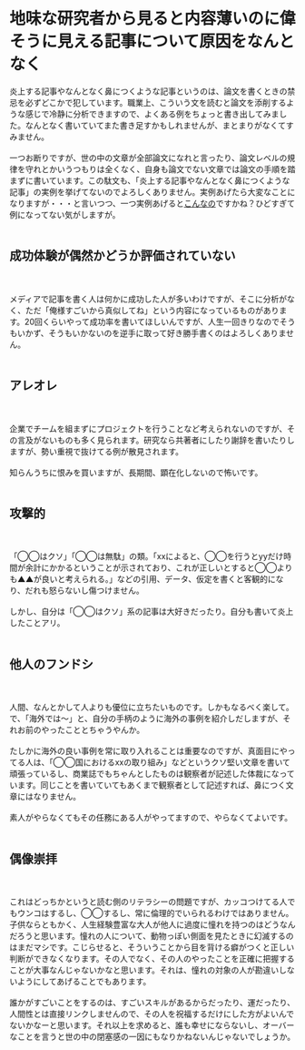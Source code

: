 # 地味な研究者から見ると内容薄いのに偉そうに見える記事について原因をなんとなく
炎上する記事やなんとなく鼻につくような記事というのは、論文を書くときの禁忌を必ずどこかで犯しています。職業上、こういう文を読むと論文を添削するような感じで冷静に分析できますので、よくある例をちょっと書き出してみました。なんとなく書いていてまた書き足すかもしれませんが、まとまりがなくてすみません。<br />
<br />
一つお断りですが、世の中の文章が全部論文になれと言ったり、論文レベルの規律を守れとかいうつもりは全くなく、自身も論文でない文章では論文の手順を踏まずに書いています。この駄文も、「炎上する記事やなんとなく鼻につくような記事」の実例を挙げてないのでよろしくありません。実例あげたら大変なことになりますが・・・と言いつつ、一つ実例あげると<a href="https://m.newspicks.com/news/651502/body/">こんなの</a>ですかね？ひどすぎて例になってない気がしますが。<br />
<br />
<h2>成功体験が偶然かどうか評価されていない</h2><br />
<br />
メディアで記事を書く人は何かに成功した人が多いわけですが、そこに分析がなく、ただ「俺様すごいから真似してね」という内容になっているものがあります。20回くらいやって成功率を書いてほしいんですが、人生一回きりなのでそうもいかず、そうもいかないのを逆手に取って好き勝手書くのはよろしくありません。<br />
<br />
<h2>アレオレ</h2><br />
<br />
企業でチームを組まずにプロジェクトを行うことなど考えられないのですが、その言及がないものも多く見られます。研究なら共著者にしたり謝辞を書いたりしますが、勢い重視で抜けてる例が散見されます。<br />
<br />
知らんうちに恨みを買いますが、長期間、顕在化しないので怖いです。<br />
<br />
<h2>攻撃的</h2><br />
<br />
「◯◯はクソ」「◯◯は無駄」の類。「xxによると、◯◯を行うとyyだけ時間が余計にかかるということが示されており、これが正しいとすると◯◯よりも▲▲が良いと考えられる。」などの引用、データ、仮定を書くと客観的になり、だれも怒らないし傷つけません。<br />
<br />
しかし、自分は「◯◯はクソ」系の記事は大好きだったり。自分も書いて炎上したことアリ。<br />
<br />
<h2>他人のフンドシ</h2><br />
<br />
人間、なんとかして人よりも優位に立ちたいものです。しかもなるべく楽して。で、「海外では〜」と、自分の手柄のように海外の事例を紹介しだしますが、それお前のやったこととちゃうやんか。<br />
<br />
たしかに海外の良い事例を常に取り入れることは重要なのですが、真面目にやってる人は、「◯◯国におけるxxの取り組み」などというクソ堅い文章を書いて頑張っているし、商業誌でもちゃんとしたものは観察者が記述した体裁になっています。同じことを書いていてもあくまで観察者として記述すれば、鼻につく文章にはなりません。<br />
<br />
素人がやらなくてもその任務にある人がやってますので、やらなくてよいです。<br />
<br />
<h2>偶像崇拝</h2><br />
<br />
これはどっちかというと読む側のリテラシーの問題ですが、カッコつけてる人でもウンコはするし、◯◯するし、常に倫理的でいられるわけではありません。子供ならともかく、人生経験豊富な大人が他人に過度に憧れを持つのはどうなんだろうと思います。憧れの人について、動物っぽい側面を見たときに幻滅するのはまだマシです。こじらせると、そういうことから目を背ける癖がつくと正しい判断ができなくなります。その人でなく、その人のやったことを正確に把握することが大事なんじゃないかなと思います。それは、憧れの対象の人が勘違いしないようにしてあげることでもあります。<br />
<br />
誰かがすごいことをするのは、すごいスキルがあるからだったり、運だったり、人間性とは直接リンクしませんので、その人を祝福するだけにした方がよいんでないかなーと思います。それ以上を求めると、誰も幸せにならないし、オーバーなことを言うと世の中の閉塞感の一因にもなりかねないんじゃないでしょうか。<br />

